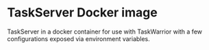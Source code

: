 # TaskServer Docker image

TaskServer in a docker container for use with TaskWarrior with a few configurations exposed via environment variables.

